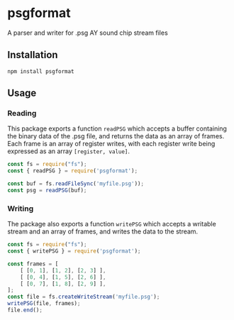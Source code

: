 # psgformat

A parser and writer for .psg AY sound chip stream files

## Installation

```
npm install psgformat
```

## Usage

### Reading

This package exports a function `readPSG` which accepts a buffer containing the binary data of the .psg file, and returns the data as an array of frames. Each frame is an array of register writes, with each register write being expressed as an array `[register, value]`.

```javascript
const fs = require("fs");
const { readPSG } = require('psgformat');

const buf = fs.readFileSync('myfile.psg'));
const psg = readPSG(buf);
```

### Writing

The package also exports a function `writePSG` which accepts a writable stream and an array of frames, and writes the data to the stream.

```javascript
const fs = require("fs");
const { writePSG } = require('psgformat');

const frames = [
    [ [0, 1], [1, 2], [2, 3] ],
    [ [0, 4], [1, 5], [2, 6] ],
    [ [0, 7], [1, 8], [2, 9] ],
];
const file = fs.createWriteStream('myfile.psg');
writePSG(file, frames);
file.end();
```
